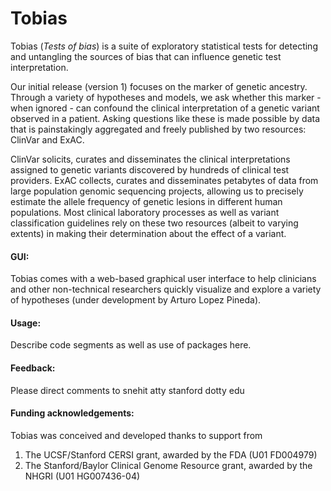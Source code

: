 # Tobias
Tobias (_Tests of bias_) is a suite of exploratory statistical tests for detecting and untangling the sources of bias that can influence genetic test interpretation. 

Our initial release (version 1) focuses on the marker of genetic ancestry. Through a variety of hypotheses and models, we ask whether this marker - when ignored - can confound the clinical interpretation of a genetic variant observed in a patient. Asking questions like these is made possible by data that is painstakingly aggregated and freely published by two resources: ClinVar and ExAC. 

ClinVar solicits, curates and disseminates the clinical interpretations assigned to genetic variants discovered by hundreds of clinical test providers. ExAC collects, curates and disseminates petabytes of data from large population genomic sequencing projects, allowing us to precisely estimate the allele frequency of genetic lesions in different human populations. Most clinical laboratory processes as well as variant classification guidelines rely on these two resources (albeit to varying extents) in making their determination about the effect of a variant.

#### GUI:
Tobias comes with a web-based graphical user interface to help clinicians and other non-technical researchers quickly visualize and explore a variety of hypotheses (under development by Arturo Lopez Pineda).

#### Usage:
Describe code segments as well as use of packages here. 

#### Feedback: 
Please direct comments to snehit atty stanford dotty edu

#### Funding acknowledgements:
Tobias was conceived and developed thanks to support from  
1. The UCSF/Stanford CERSI grant, awarded by the FDA (U01 FD004979)
2. The Stanford/Baylor Clinical Genome Resource grant, awarded by the NHGRI (U01 HG007436-04)
